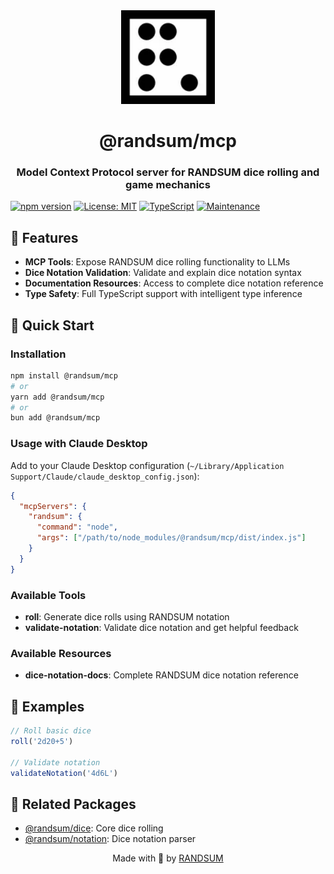 <div align="center">
  <img width="150" height="150" src="https://raw.githubusercontent.com/RANDSUM/randsum/main/icon.webp" alt="Randsum Logo">
  <h1>@randsum/mcp</h1>
  <h3>Model Context Protocol server for RANDSUM dice rolling and game mechanics</h3>
</div>

[![npm version](https://img.shields.io/npm/v/@randsum/mcp.svg)](https://www.npmjs.com/package/@randsum/mcp)
[![License: MIT](https://img.shields.io/badge/License-MIT-yellow.svg)](https://opensource.org/licenses/MIT)
[![TypeScript](https://img.shields.io/badge/TypeScript-007ACC?logo=typescript&logoColor=white)](https://www.typescriptlang.org/)
[![Maintenance](https://img.shields.io/badge/Maintained%3F-yes-green.svg)](https://github.com/RANDSUM/randsum/commits/main)

## 🎲 Features

- **MCP Tools**: Expose RANDSUM dice rolling functionality to LLMs
- **Dice Notation Validation**: Validate and explain dice notation syntax
- **Documentation Resources**: Access to complete dice notation reference
- **Type Safety**: Full TypeScript support with intelligent type inference

## 🚀 Quick Start

### Installation

```bash
npm install @randsum/mcp
# or
yarn add @randsum/mcp
# or
bun add @randsum/mcp
```

### Usage with Claude Desktop

Add to your Claude Desktop configuration (`~/Library/Application Support/Claude/claude_desktop_config.json`):

```json
{
  "mcpServers": {
    "randsum": {
      "command": "node",
      "args": ["/path/to/node_modules/@randsum/mcp/dist/index.js"]
    }
  }
}
```

### Available Tools

- **roll**: Generate dice rolls using RANDSUM notation
- **validate-notation**: Validate dice notation and get helpful feedback

### Available Resources

- **dice-notation-docs**: Complete RANDSUM dice notation reference

## 📖 Examples

```typescript
// Roll basic dice
roll('2d20+5')

// Validate notation
validateNotation('4d6L')
```

## 🔗 Related Packages

- [@randsum/dice](https://github.com/RANDSUM/randsum/tree/main/corePackages/dice): Core dice rolling
- [@randsum/notation](https://github.com/RANDSUM/randsum/tree/main/corePackages/notation): Dice notation parser

<div align="center">
Made with 👹 by <a href="https://github.com/RANDSUM">RANDSUM</a>
</div>
